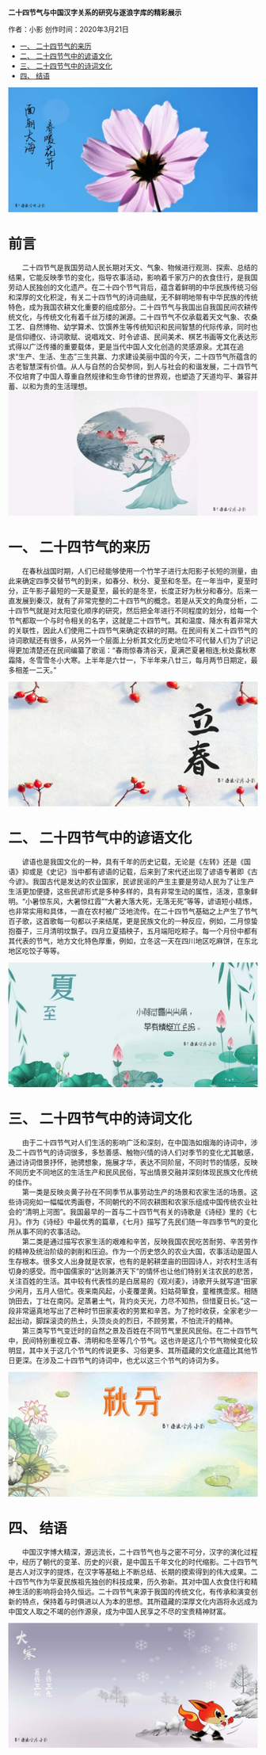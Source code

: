 
 **二十四节气与中国汉字关系的研究与逐浪字库的精彩展示**
 
作者：小影
创作时间：2020年3月21日


<!-- TOC -->

- [一、 二十四节气的来历](#一-二十四节气的来历)
- [二、 二十四节气中的谚语文化](#二-二十四节气中的谚语文化)
- [三、 二十四节气中的诗词文化](#三-二十四节气中的诗词文化)
- [四、 结语](#四-结语)

<!-- /TOC -->

![well](images/well2.jpg)


 # 前言


&emsp;&emsp;二十四节气是我国劳动人民长期对天文、气象、物候进行观测、探索、总结的结果，它能反映季节的变化，指导农事活动，影响着千家万户的衣食住行，是我国劳动人民独创的文化遗产。在二十四个节气背后，蕴含着鲜明的中华民族传统习俗和深厚的文化积淀，有关二十四节气的诗词曲赋，无不鲜明地带有中华民族的传统特色，成为我国农耕文化重要的组成部分。二十四节气与我国出自我国民间农耕传统文化，与传统文化有着千丝万缕的渊源。二十四节气不仅承载着天文气象、农桑工艺、自然博物、幼学算术、饮馔养生等传统知识和民间智慧的代际传承，同时也是信仰禮仪、诗词歌赋、说唱戏文、时令谚语、民间美术、棋艺书画等文化表达形式得以广泛传播的重要载体，更是当代中国人文化创造的灵感源泉。尤其在追求“生产、生活、生态”三生共赢、力求建设美丽中国的今天，二十四节气所蕴含的古老智慧深有价值。从人与自然的合契参同，到人与社会的和谐发展，二十四节气不仅培育了中国人尊重自然规律和生命节律的世界观，也塑造了天道均平、兼容并蓄、以和为贵的生活理想。
![well](images/well.jpg)
# 一、 二十四节气的来历
&emsp;&emsp;在春秋战国时期，人们已经能够使用一个竹竿子进行太阳影子长短的测量，由此来确定四季交替节气的到来，如春分、秋分、夏至和冬至。在一年当中，夏至时分，正午影子最短的一天是夏至，最长的是冬至，长度正好为秋分和春分。后来一直发展到秦汉，就有了非常完整的二十四节气的概念。若是从天文的角度分析，二十四节气就是对太阳变化顺序的研究，然后把全年进行不同程度的划分，给每一个节气都取一个与时令相关的名字，这就是二十四节气。其和温度、降水有着非常大的关联性，因此人们使用二十四节气来确定农耕的时期。在民间有关二十四节气的诗词歌赋还有很多，从另外一个层面上分析其文化历史地位不可代替人们为了识记得更加清楚还在民间编纂了歌谣：“春雨惊春清谷天，夏满芒夏暑相连;秋处露秋寒霜降，冬雪雪冬小大寒。上半年是六廿一，下半年来八廿三，每月两节日期定，最多相差一二天。”

![立春](images/立春.jpg)

# 二、 二十四节气中的谚语文化
&emsp;&emsp;谚语也是我国文化的一种，具有千年的历史记载，无论是《左转》还是《国语》抑或是《史记》当中都有谚语的记载，后来到了宋代还出现了谚语专著即《古今谚》。我国古代是发达的农业国家，民谚民谣的产生主要是劳动人民为了让生产生活更加便捷，这些民谚形式是多种多样的，具有非常生动的属性，活泼，意象鲜明。“小暑惊东风，大暑惊红霞”“大暑大落大死，无落无死”等等，谚语短小精炼，也非常实用和具体，一直在农村被广泛地流传。在二十四节气基础之上产生了节气百子歌，这首歌每一句都以子来结尾，更是民族文化的一种反应，例如，二月惊蛰抱蚕子，三月清明坟飘子。四月立夏插秧子，五月端阳吃粽子。每一个月份中都有其代表的节气，地方文化特色厚重，例如，立冬这一天在四川地区吃麻饼，在东北地区吃饺子等等。

![夏至](images/夏至.jpg)

# 三、 二十四节气中的诗词文化
&emsp;&emsp;由于二十四节气对人们生活的影响广泛和深刻，在中国浩如烟海的诗词中，涉及二十四节气的诗词很多，多愁善感、触物兴情的诗人们对季节的变化尤其敏感，通过诗词借景抒怀，驰骋想象，施展才华，表达不同阶层，不同时节的情感，反映不同历史不同地区的生活生产和民风民俗，写出情景交融并深刻体现民族文化传统的佳作。  
&emsp;&emsp;第一类是反映炎黄子孙在不同季节从事劳动生产的场景和农家生活的场景。这些诗词宛如一幅幅优秀画卷，不同朝代的不同农耕图和农家乐组成中国传统农业社会的“清明上河图”。我国最早的一首与二十四节气有关的诗歌是《诗经》里的《七月》。作为《诗经》中最优秀的篇章，《七月》描写了先民们随一年四季节气的变化所从事不同的农事活动。  
&emsp;&emsp;第二类是通过描写农家生活的艰难和辛苦，反映我国农民吃苦耐劳、辛苦劳作的精神及统治阶级的剥削和压迫。作为一个历史悠久的农业大国，农事活动是国人生存根本。很多文人出身就是农家，也有的是躬耕垄亩的田园诗人，对农村生活有切身的感受。而中国儒家的“达则兼济天下”的情怀也让他们特别关注农民的悲苦，关注百姓的生活。其中较有代表性的是白居易的《观刈麦》，诗歌开头就写道“田家少闲月，五月人倍忙。夜来南风起，小麦覆垄黄。妇姑荷箪食，童稚携壶浆。相随饷田去，丁壮在南冈。足蒸暑土气，背灼炎天光，力尽不知热，但惜夏日长。”这一段非常逼真地写出了芒种时节田家麦收的劳累和辛苦。为了抢时收获，全家老少一起出动，脚踩滚烫的热土，头顶炎炎的烈日，不顾劳累，不怕流汗的精神。  
&emsp;&emsp;第三类写节气变迁时的自然之景及百姓在不同节气里民风民俗。在二十四节气中，民间特别重视立春、清明和冬至等几个节气。这也许是这几个节气物候变化较明显，其中关于这几个节气的传说更多、习俗更多、其所蕴藏的文化底蕴比其他节日更深。在涉及二十四节气的诗词中，也尤以这三个节气的诗词为多。

![秋分](images/秋分.jpg)

# 四、 结语
&emsp;&emsp;中国汉字博大精深，源远流长，二十四节气也与之密不可分，汉字的演化过程中，经历了朝代的变革、历史的兴衰，是中国五千年文化的时代缩影。二十四节气是古人对汉字的提炼，在汉字等基础上不断总结、长期的摸索得到的伟大成果。二十四节气作为华夏民族祖先独创的科技成果，历久弥新。其对中国人衣食住行和精神生活的影响将会持久恒远。二十四节气来源于我国的传统文化，有传承和演变创新的特点，保持着与时俱进以人为本的思想。其所蕴藏的深厚文化内涵将永远成为中国文人取之不竭的创作源泉，成为中国人民享之不尽的宝贵精神财富。

![大寒](images/大寒.jpg)
